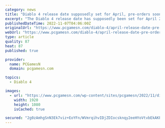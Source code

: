 ```yaml
---
category: news
title: "Diablo 4 release date supposedly set for April, pre-orders soon"
excerpt: "The Diablo 4 release date has supposedly been set for April 2023, with pre-orders for the next chapter of Blizzard's woeful RPG saga set to drop in December ..."
publishedDateTime: 2022-11-07T04:06:00Z
originalUrl: "https://www.pcgamesn.com/diablo-4/april-release-date-pre-orders"
webUrl: "https://www.pcgamesn.com/diablo-4/april-release-date-pre-orders"
type: article
quality: 87
heat: 87
published: true

provider:
  name: PCGamesN
  domain: pcgamesn.com

topics:
  - Diablo 4

images:
  - url: "https://www.pcgamesn.com/wp-content/sites/pcgamesn/2022/11/diablo-4-release-date-april-pre-orders.jpg"
    width: 1920
    height: 1080
    isCached: true

secured: "2g0zAmhgSnN3Ek7viz+EoYFn/WVmrqihvIDjZDIocsknqy2eeHYoVtvbEkAKPRpdPSS2nyQyLZgDCyIEn8Tiknl/vnaRaEa1OyzZsUxCOhBVKuBj5lCIkPXu7CnqC0CZs9sRIcVKHA3W8Au+ethfThTe2xvhXkfWUX4BF+tDabcjdqyfmDbV4A2ddNNRvIzoVQD8XreAEItnl1m3+vmW8MiS0vo5IY6rEX6GQQWXXC4S60uUA4qUwReTaj2ouIivFnD6dXTRQmQOdQo4qWCFIoO6oAlCPCx9MQKI1QWSo6e7pYh1NK4LQMwl4eTuxR5n/rjsMdDQR0pmQJT1BPruHcSSXAGYy3306eIvdVdChUw=;YmOueyodEuwFAPS0KbOHCw=="
---
```


